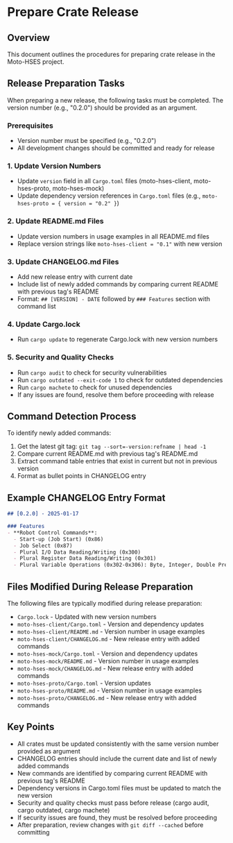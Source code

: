 # Prepare Crate Release

## Overview

This document outlines the procedures for preparing crate release in the Moto-HSES project.

## Release Preparation Tasks

When preparing a new release, the following tasks must be completed. The version number (e.g., "0.2.0") should be provided as an argument.

### Prerequisites
- Version number must be specified (e.g., "0.2.0")
- All development changes should be committed and ready for release

### 1. Update Version Numbers
- Update `version` field in all `Cargo.toml` files (moto-hses-client, moto-hses-proto, moto-hses-mock)
- Update dependency version references in `Cargo.toml` files (e.g., `moto-hses-proto = { version = "0.2" }`)

### 2. Update README.md Files
- Update version numbers in usage examples in all README.md files
- Replace version strings like `moto-hses-client = "0.1"` with new version

### 3. Update CHANGELOG.md Files
- Add new release entry with current date
- Include list of newly added commands by comparing current README with previous tag's README
- Format: `## [VERSION] - DATE` followed by `### Features` section with command list

### 4. Update Cargo.lock
- Run `cargo update` to regenerate Cargo.lock with new version numbers

### 5. Security and Quality Checks
- Run `cargo audit` to check for security vulnerabilities
- Run `cargo outdated --exit-code 1` to check for outdated dependencies
- Run `cargo machete` to check for unused dependencies
- If any issues are found, resolve them before proceeding with release

## Command Detection Process

To identify newly added commands:
1. Get the latest git tag: `git tag --sort=-version:refname | head -1`
2. Compare current README.md with previous tag's README.md
3. Extract command table entries that exist in current but not in previous version
4. Format as bullet points in CHANGELOG entry

## Example CHANGELOG Entry Format

```markdown
## [0.2.0] - 2025-01-17

### Features
- **Robot Control Commands**:
  - Start-up (Job Start) (0x86)
  - Job Select (0x87)
  - Plural I/O Data Reading/Writing (0x300)
  - Plural Register Data Reading/Writing (0x301)
  - Plural Variable Operations (0x302-0x306): Byte, Integer, Double Precision Integer, Real, Character types
```

## Files Modified During Release Preparation

The following files are typically modified during release preparation:

- `Cargo.lock` - Updated with new version numbers
- `moto-hses-client/Cargo.toml` - Version and dependency updates
- `moto-hses-client/README.md` - Version number in usage examples
- `moto-hses-client/CHANGELOG.md` - New release entry with added commands
- `moto-hses-mock/Cargo.toml` - Version and dependency updates
- `moto-hses-mock/README.md` - Version number in usage examples
- `moto-hses-mock/CHANGELOG.md` - New release entry with added commands
- `moto-hses-proto/Cargo.toml` - Version updates
- `moto-hses-proto/README.md` - Version number in usage examples
- `moto-hses-proto/CHANGELOG.md` - New release entry with added commands

## Key Points

- All crates must be updated consistently with the same version number provided as argument
- CHANGELOG entries should include the current date and list of newly added commands
- New commands are identified by comparing current README with previous tag's README
- Dependency versions in Cargo.toml files must be updated to match the new version
- Security and quality checks must pass before release (cargo audit, cargo outdated, cargo machete)
- If security issues are found, they must be resolved before proceeding
- After preparation, review changes with `git diff --cached` before committing
